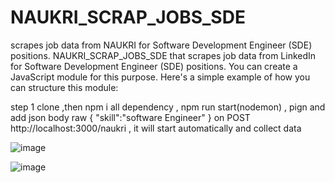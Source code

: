 # NAUKRI_SCRAP_JOBS_SDE
scrapes job data from  NAUKRI for Software Development Engineer (SDE) positions.
 NAUKRI_SCRAP_JOBS_SDE that scrapes job data from LinkedIn for Software Development Engineer (SDE) positions. You can create a JavaScript module for this purpose. Here's a simple example of how you can structure this module:

step 1 clone ,then npm i all dependency , npm run start(nodemon) , pign and add json body raw {
    "skill":"software Engineer"
}  on POST http://localhost:3000/naukri , it will start automatically and collect data


![image](https://github.com/divyanshujamloki/LINKEDIN_SCRAP_JOBS_SDE/assets/77928275/6ec4b418-b623-4377-be54-73db75031810)


![image](https://github.com/divyanshujamloki/LINKEDIN_SCRAP_JOBS_SDE/assets/77928275/e30e8aee-caba-4551-9dce-35bce96e95e6)
